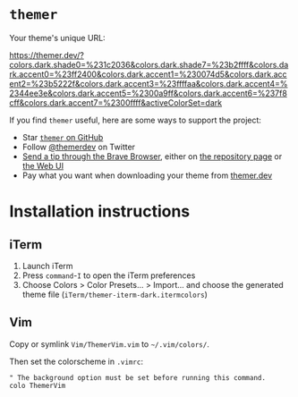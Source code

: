 # `themer`

Your theme's unique URL:

https://themer.dev/?colors.dark.shade0=%231c2036&colors.dark.shade7=%23b2ffff&colors.dark.accent0=%23ff2400&colors.dark.accent1=%230074d5&colors.dark.accent2=%23b5222f&colors.dark.accent3=%23ffffaa&colors.dark.accent4=%2344ee3e&colors.dark.accent5=%2300a9ff&colors.dark.accent6=%237f8cff&colors.dark.accent7=%2300ffff&activeColorSet=dark

If you find `themer` useful, here are some ways to support the project:

* Star [`themer` on GitHub](https://github.com/mjswensen/themer)
* Follow [@themerdev](https://twitter.com/themerdev) on Twitter
* [Send a tip through the Brave Browser](https://brave.com/the537), either on [the repository page](https://github.com/mjswensen/themer) or [the Web UI](https://themer.dev)
* Pay what you want when downloading your theme from [themer.dev](https://themer.dev)

# Installation instructions

## iTerm

1. Launch iTerm
2. Press `command`-`I` to open the iTerm preferences
3. Choose Colors > Color Presets... > Import... and choose the generated theme file (`iTerm/themer-iterm-dark.itermcolors`)

## Vim

Copy or symlink `Vim/ThemerVim.vim` to `~/.vim/colors/`.

Then set the colorscheme in `.vimrc`:

    " The background option must be set before running this command.
    colo ThemerVim